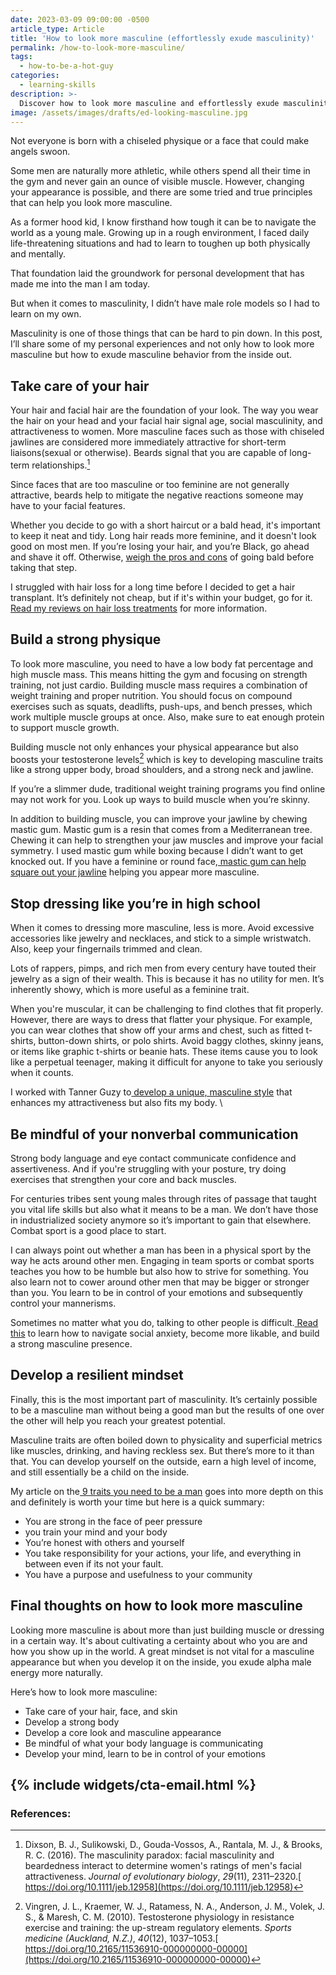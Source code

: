 ```yaml
---
date: 2023-03-09 09:00:00 -0500
article_type: Article
title: 'How to look more masculine (effortlessly exude masculinity)'
permalink: /how-to-look-more-masculine/
tags:
  - how-to-be-a-hot-guy
categories:
  - learning-skills
description: >-
  Discover how to look more masculine and effortlessly exude masculinity from your wardrobe to your conversations
image: /assets/images/drafts/ed-looking-masculine.jpg
---
```


Not everyone is born with a chiseled physique or a face that could make angels swoon.

Some men are naturally more athletic, while others spend all their time in the gym and never gain an ounce of visible muscle. However, changing your appearance is possible, and there are some tried and true principles that can help you look more masculine.

As a former hood kid, I know firsthand how tough it can be to navigate the world as a young male. Growing up in a rough environment, I faced daily life-threatening situations and had to learn to toughen up both physically and mentally.

That foundation laid the groundwork for personal development that has made me into the man I am today.

But when it comes to masculinity, I didn’t have male role models so I had to learn on my own.

Masculinity is one of those things that can be hard to pin down. In this post, I’ll share some of my personal experiences and not only how to look more masculine but how to exude masculine behavior from the inside out.


## Take care of your hair

Your hair and facial hair are the foundation of your look. The way you wear the hair on your head and your facial hair signal age, social masculinity, and attractiveness to women. More masculine faces such as those with chiseled jawlines are considered more immediately attractive for short-term liaisons(sexual or otherwise). Beards signal that you are capable of long-term relationships.[^1]

Since faces that are too masculine or too feminine are not generally attractive, beards help to mitigate the negative reactions someone may have to your facial features.

Whether you decide to go with a short haircut or a bald head, it's important to keep it neat and tidy. Long hair reads more feminine, and it doesn't look good on most men. If you’re losing your hair, and you’re Black, go ahead and shave it off. Otherwise, [weigh the pros and cons](https://edlatimore.com/should-I-shave-my-head/) of going bald before taking that step.

I struggled with hair loss for a long time before I decided to get a hair transplant. It’s definitely not cheap, but if it's within your budget, go for it.[ Read my reviews on hair loss treatments](https://edlatimore.com/how-to-prevent-hair-loss/) for more information.


## Build a strong physique

To look more masculine, you need to have a low body fat percentage and high muscle mass. This means hitting the gym and focusing on strength training, not just cardio. Building muscle mass requires a combination of weight training and proper nutrition. You should focus on compound exercises such as squats, deadlifts, push-ups, and bench presses, which work multiple muscle groups at once. Also, make sure to eat enough protein to support muscle growth.

Building muscle not only enhances your physical appearance but also boosts your testosterone levels[^2] which is key to developing masculine traits like a strong upper body, broad shoulders, and a strong neck and jawline.

If you’re a slimmer dude, traditional weight training programs you find online may not work for you. Look up ways to build muscle when you’re skinny.

In addition to building muscle, you can improve your jawline by chewing mastic gum. Mastic gum is a resin that comes from a Mediterranean tree. Chewing it can help to strengthen your jaw muscles and improve your facial symmetry. I used mastic gum while boxing because I didn’t want to get knocked out. If you have a feminine or round face,[ mastic gum can help square out your jawline](https://edlatimore.com/mastic-gum-review/) helping you appear more masculine.


## Stop dressing like you’re in high school

When it comes to dressing more masculine, less is more. Avoid excessive accessories like jewelry and necklaces, and stick to a simple wristwatch. Also, keep your fingernails trimmed and clean.

Lots of rappers, pimps, and rich men from every century have touted their jewelry as a sign of their wealth. This is because it has no utility for men. It’s inherently showy, which is more useful as a feminine trait.

When you're muscular, it can be challenging to find clothes that fit properly. However, there are ways to dress that flatter your physique. For example, you can wear clothes that show off your arms and chest, such as fitted t-shirts, button-down shirts, or polo shirts. Avoid baggy clothes, skinny jeans, or items like graphic t-shirts or beanie hats. These items cause you to look like a perpetual teenager, making it difficult for anyone to take you seriously when it counts.

I worked with Tanner Guzy to[ develop a unique, masculine style](https://edlatimore.com/how-to-become-more-physically-attractive-to-women/) that enhances my attractiveness but also fits my body. \



## Be mindful of your nonverbal communication

Strong body language and eye contact communicate confidence and assertiveness. And if you're struggling with your posture, try doing exercises that strengthen your core and back muscles.

For centuries tribes sent young males through rites of passage that taught you vital life skills but also what it means to be a man. We don’t have those in industrialized society anymore so it’s important to gain that elsewhere. Combat sport is a good place to start.

I can always point out whether a man has been in a physical sport by the way he acts around other men. Engaging in team sports or combat sports teaches you how to be humble but also how to strive for something. You also learn not to cower around other men that may be bigger or stronger than you. You learn to be in control of your emotions and subsequently control your mannerisms.

Sometimes no matter what you do, talking to other people is difficult.[ Read this](https://edlatimore.com/how-to-be-charismatic/) to learn how to navigate social anxiety, become more likable, and build a strong masculine presence.


##  Develop a resilient mindset

Finally, this is the most important part of masculinity. It’s certainly possible to be a masculine man without being a good man but the results of one over the other will help you reach your greatest potential.

Masculine traits are often boiled down to physicality and superficial metrics like muscles, drinking, and having reckless sex. But there’s more to it than that. You can develop yourself on the outside, earn a high level of income, and still essentially be a child on the inside.

My article on the[ 9 traits you need to be a man](https://edlatimore.com/how-to-be-a-man/) goes into more depth on this and definitely is worth your time but here is a quick summary:



* You are strong in the face of peer pressure
* you train your mind and your body
* You’re honest with others and yourself
* You take responsibility for your actions, your life, and everything in between even if its not your fault.
* You have a purpose and usefulness to your community


## Final thoughts on how to look more masculine

Looking more masculine is about more than just building muscle or dressing in a certain way. It's about cultivating a certainty about who you are and how you show up in the world. A great mindset is not vital for a masculine appearance but when you develop it on the inside, you exude alpha male energy more naturally.

Here’s how to look more masculine:



* Take care of your hair, face, and skin
* Develop a strong body
* Develop a core look and masculine appearance
* Be mindful of what your body language is communicating
* Develop your mind, learn to be in control of your emotions


{% include widgets/cta-email.html %}
---

### References:

[^1]: Dixson, B. J., Sulikowski, D., Gouda-Vossos, A., Rantala, M. J., & Brooks, R. C. (2016). The masculinity paradox: facial masculinity and beardedness interact to determine women's ratings of men's facial attractiveness. _Journal of evolutionary biology_, _29_(11), 2311–2320.[ https://doi.org/10.1111/jeb.12958](https://doi.org/10.1111/jeb.12958)

[^2]: Vingren, J. L., Kraemer, W. J., Ratamess, N. A., Anderson, J. M., Volek, J. S., & Maresh, C. M. (2010). Testosterone physiology in resistance exercise and training: the up-stream regulatory elements. _Sports medicine (Auckland, N.Z.)_, _40_(12), 1037–1053.[ https://doi.org/10.2165/11536910-000000000-00000](https://doi.org/10.2165/11536910-000000000-00000)
